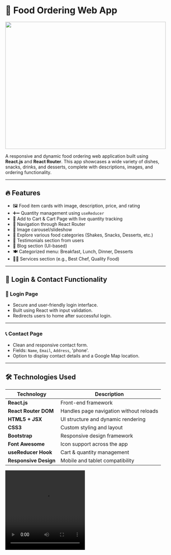 # 🍔 Food Ordering Web App
<img src ="https://t4.ftcdn.net/jpg/08/17/83/35/240_F_817833512_9SKivLKHUDmPs1C8dOXBIOe6p3F9KTYL.jpg" width="100%" height="400"><img>

A responsive and dynamic food ordering web application built using **React.js** and **React Router**. This app showcases a wide variety of dishes, snacks, drinks, and desserts, complete with descriptions, images, and ordering functionality.

---

## 🔥 Features

- 🖼️ Food item cards with image, description, price, and rating
- ➕➖ Quantity management using `useReducer`
- 🛒 Add to Cart & Cart Page with live quantity tracking
- 🧭 Navigation through React Router
- 🎠 Image carousel/slideshow
- 🧃 Explore various food categories (Shakes, Snacks, Desserts, etc.)
- 💬 Testimonials section from users
- 📖 Blog section (UI-based)
- 🍽️ Categorized menu: Breakfast, Lunch, Dinner, Desserts
- 🧑‍🍳 Services section (e.g., Best Chef, Quality Food)

---

## 🔐 Login & Contact Functionality

### 🔸 Login Page

- Secure and user-friendly login interface.
- Built using React with input validation.
- Redirects users to home after successful login.

---

### 📞 Contact Page

- Clean and responsive contact form.
- Fields: `Name`, `Email`, `Address`, 'phone'. 
- Option to display contact details and a Google Map location.

---

## 🛠️ Technologies Used

| Technology        | Description                                 |
|-------------------|---------------------------------------------|
| **React.js**       | Front-end framework                    |
| **React Router DOM** | Handles page navigation without reloads   |
| **HTML5 + JSX**    | UI structure and dynamic rendering          |
| **CSS3**           | Custom styling and layout                   |
| **Bootstrap**      | Responsive design framework                 |
| **Font Awesome**   | Icon support across the app                 |
| **useReducer Hook**| Cart & quantity management                  |
| **Responsive Design** | Mobile and tablet compatibility          |

<video src ="https://cdn.pixabay.com/video/2023/02/09/149935-797511795_large.mp4" width="250p" height="250"></video>




